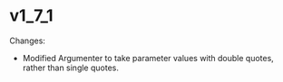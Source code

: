 ﻿# v1_7_1

Changes:
- Modified Argumenter to take parameter values with double quotes, rather than single quotes.